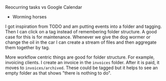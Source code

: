 Reocurring tasks vs Google Calendar
- Worming horses

I got inspiration from TODO and am putting events into a folder and tagging. Then I can click on a tag instead of remembering folder structure. A good case for this is for maintenance. Whenever we give the dog wormer or change the oil in the car I can create a stream of files and then aggregate them together by tag.

More workflow centric things are good for folder structure. For example, invoicing clients. I create an invoice in the `invoices` folder. After it is paid, it moves to `invoices/archived`. These could be tagged but it helps to see an empty folder as that shows "there is nothing to do".
